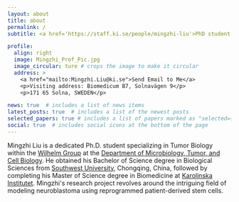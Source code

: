 ```yaml
---
layout: about
title: about
permalink: /
subtitle: <a href='https://staff.ki.se/people/mingzhi-liu'>PhD student at MTC, Karolinska Institutet</a>.

profile:
  align: right
  image: Mingzhi_Prof_Pic.jpg
  image_circular: ture # crops the image to make it circular
  address: >
    <a href="mailto:Mingzhi.Liu@ki.se">Send Email to Me</a>
    <p>Visiting address: Biomedicum B7, Solnavägen 9</p>
    <p>171 65 Solna, SWEDEN</p>

news: true  # includes a list of news items
latest_posts: true  # includes a list of the newest posts
selected_papers: true # includes a list of papers marked as "selected={true}"
social: true  # includes social icons at the bottom of the page
---
```


Mingzhi Liu is a dedicated Ph.D. student specializing in Tumor Biology within the [Wilhelm Group](https://ki.se/en/mtc/wilhelm-lab) at the [Department of Microbiology, Tumor, and Cell Biology](https://ki.se/en/mtc/department-of-microbiology-tumor-and-cell-biology). He obtained his Bachelor of Science degree in Biological Sciences from [Southwest University](https://swu.edu.cn), Chongqing, China, followed by completing his Master of Science degree in Biomedicine at [Karolinska Institutet](https://ki.se). Mingzhi's research project revolves around the intriguing field of modeling neuroblastoma using reprogrammed patient-derived stem cells.

